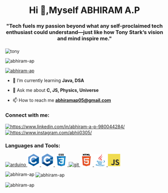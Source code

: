 
<h1 align="center">Hi 👋,Myself ABHIRAM A.P</h1>
<h3 align="center">"Tech fuels my passion beyond what any self-proclaimed tech enthusiast could understand—just like how Tony Stark’s vision and mind inspire me."</h3>
<img align="middle" alt="tony" width="600" src ="https://www.icegif.com/wp-content/uploads/tony-stark-icegif-6.gif">
<p align="left"> <img src="https://komarev.com/ghpvc/?username=abhiram-ap&label=Profile%20views&color=0e75b6&style=flat" alt="abhiram-ap" /> </p>

<p align="left"> <a href="https://github.com/ryo-ma/github-profile-trophy"><img src="https://github-profile-trophy.vercel.app/?username=abhiram-ap" alt="abhiram-ap" /></a> </p>

- 🌱 I’m currently learning **Java, DSA**

- 💬 Ask me about **C, JS, Physics, Universe**

- 📫 How to reach me **abhiramap05@gmail.com**

<h3 align="left">Connect with me:</h3>
<p align="left">
<a
            href="https://www.linkedin.com/in/abhiram-a-p-980044284/"
            target="_blank"><img align="center" src="https://raw.githubusercontent.com/rahuldkjain/github-profile-readme-generator/master/src/images/icons/Social/linked-in-alt.svg" alt="https://www.linkedin.com/in/abhiram-a-p-980044284/" height="30" width="40" /></a>
<a href="https://instagram.com/https://www.instagram.com/abhii0305/" target="blank"><img align="center" src="https://raw.githubusercontent.com/rahuldkjain/github-profile-readme-generator/master/src/images/icons/Social/instagram.svg" alt="https://www.instagram.com/abhii0305/" height="30" width="40" /></a>
</p>

<h3 align="left">Languages and Tools:</h3>
<p align="left"> <a href="https://www.arduino.cc/" target="_blank" rel="noreferrer"> <img src="https://cdn.worldvectorlogo.com/logos/arduino-1.svg" alt="arduino" width="40" height="40"/> </a> <a href="https://www.cprogramming.com/" target="_blank" rel="noreferrer"> <img src="https://raw.githubusercontent.com/devicons/devicon/master/icons/c/c-original.svg" alt="c" width="40" height="40"/> </a> <a href="https://www.w3schools.com/cpp/" target="_blank" rel="noreferrer"> <img src="https://raw.githubusercontent.com/devicons/devicon/master/icons/cplusplus/cplusplus-original.svg" alt="cplusplus" width="40" height="40"/> </a> <a href="https://www.w3schools.com/css/" target="_blank" rel="noreferrer"> <img src="https://raw.githubusercontent.com/devicons/devicon/master/icons/css3/css3-original-wordmark.svg" alt="css3" width="40" height="40"/> </a> <a href="https://git-scm.com/" target="_blank" rel="noreferrer"> <img src="https://www.vectorlogo.zone/logos/git-scm/git-scm-icon.svg" alt="git" width="40" height="40"/> </a> <a href="https://www.w3.org/html/" target="_blank" rel="noreferrer"> <img src="https://raw.githubusercontent.com/devicons/devicon/master/icons/html5/html5-original-wordmark.svg" alt="html5" width="40" height="40"/> </a> <a href="https://www.java.com" target="_blank" rel="noreferrer"> <img src="https://raw.githubusercontent.com/devicons/devicon/master/icons/java/java-original.svg" alt="java" width="40" height="40"/> </a> <a href="https://developer.mozilla.org/en-US/docs/Web/JavaScript" target="_blank" rel="noreferrer"> <img src="https://raw.githubusercontent.com/devicons/devicon/master/icons/javascript/javascript-original.svg" alt="javascript" width="40" height="40"/> </a> </p>

<p><img align="left" src="https://github-readme-stats.vercel.app/api/top-langs?username=abhiram-ap&show_icons=true&theme=radical&locale=en&layout=compact" alt="abhiram-ap" /></p>

<p>&nbsp;<img align="center" src="https://github-readme-stats.vercel.app/api?username=abhiram-ap&show_icons=true&theme=merko&text_color=b54f4f&locale=en" alt="abhiram-ap" /></p>

<p><img align="center" src="https://github-readme-streak-stats.herokuapp.com/?user=abhiram-ap&" alt="abhiram-ap" /></p>
